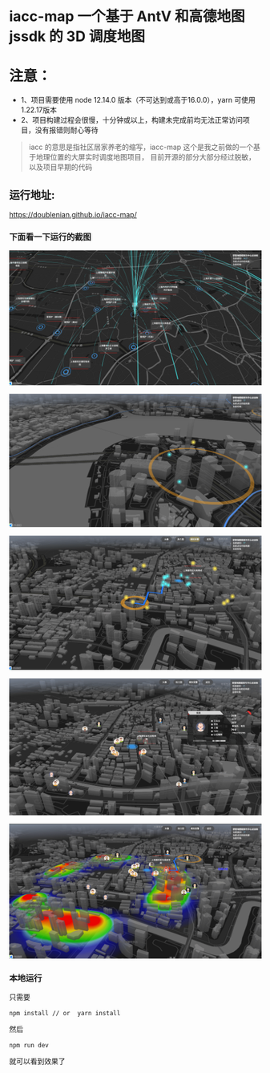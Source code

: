 # iacc-map 一个基于 AntV 和高德地图 jssdk 的 3D 调度地图

# 注意：
* 1、项目需要使用 node 12.14.0 版本（不可达到或高于16.0.0），yarn 可使用 1.22.17版本
* 2、项目构建过程会很慢，十分钟或以上，构建未完成前均无法正常访问项目，没有报错则耐心等待

> iacc 的意思是指社区居家养老的缩写，iacc-map 这个是我之前做的一个基于地理位置的大屏实时调度地图项目，
> 目前开源的部分大部分经过脱敏，以及项目早期的代码

## 运行地址:

https://doublenian.github.io/iacc-map/

### 下面看一下运行的截图

![image](./screenshots/image11.png)

![image](./screenshots/image2.png)

![image](./screenshots/image3.png)

![image](./screenshots/image4.png)

![image](./screenshots/image5.png)

### 本地运行

只需要

```
npm install // or  yarn install
```

然后

```
npm run dev
```

就可以看到效果了
